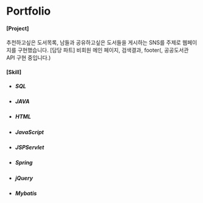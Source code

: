 # Portfolio
#### [Project]
추천하고싶은 도서목록, 남들과 공유하고싶은 도서들을 게시하는 SNS를 주제로 웹페이지를 구현했습니다.
  [담당 파트]
   비회원 메인 페이지, 검색결과, footer(, 공공도서관 API 구현 중입니다.)

#### [Skill]

* ##### SQL

* ##### JAVA

* ##### HTML

* ##### JavaScript

* ##### JSPServlet

* ##### Spring

* ##### jQuery

* ##### Mybatis
 
